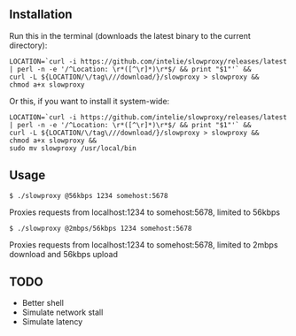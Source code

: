## Installation

Run this in the terminal (downloads the latest binary to the current directory):

    LOCATION=`curl -i https://github.com/intelie/slowproxy/releases/latest | perl -n -e '/^Location: \r*([^\r]*)\r*$/ && print "$1"'` &&
    curl -L ${LOCATION/\/tag\///download/}/slowproxy > slowproxy &&
    chmod a+x slowproxy

Or this, if you want to install it system-wide:

    LOCATION=`curl -i https://github.com/intelie/slowproxy/releases/latest | perl -n -e '/^Location: \r*([^\r]*)\r*$/ && print "$1"'` &&
    curl -L ${LOCATION/\/tag\///download/}/slowproxy > slowproxy &&
    chmod a+x slowproxy &&
    sudo mv slowproxy /usr/local/bin

## Usage

    $ ./slowproxy @56kbps 1234 somehost:5678

Proxies requests from localhost:1234 to somehost:5678, limited to 56kbps

    $ ./slowproxy @2mbps/56kbps 1234 somehost:5678
    
Proxies requests from localhost:1234 to somehost:5678, limited to 2mbps download and 56kbps upload

## TODO

* Better shell
* Simulate network stall
* Simulate latency
